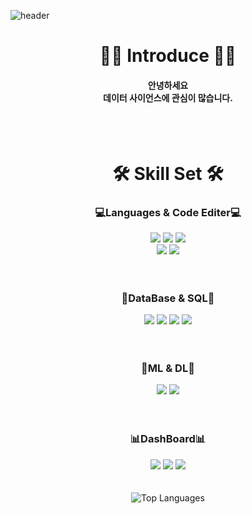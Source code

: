 ![header](https://capsule-render.vercel.app/api?type=venom&color=gradient&height=250&text=Hello%20World!&fontColor=1263CE)

<div align=center>
  <h1>🙋‍♂️ Introduce 🙋‍♂️</h1>
  <h4>
    안녕하세요
    <br>
    데이터 사이언스에 관심이 많습니다.
  </h4>
<br>
<br>
<h1>🛠️ Skill Set 🛠️</h1>
  <h3>
  💻Languages & Code Editer💻
  </h3>
	<img src="https://img.shields.io/badge/python-3776AB?style=flat&logo=python&logoColor=white" />
 	<img src="https://img.shields.io/badge/googlecolab-F9AB00?style=flat&logo=googlecolab&logoColor=white" />
	<img src="https://img.shields.io/badge/jupyter-F37626?style=flat&logo=jupyter&logoColor=white" />
 	<br>
 	<img src="https://img.shields.io/badge/pycharm-32CD32?style=flat&logo=pycharm&logoColor=white" />
  	<img src="https://img.shields.io/badge/visualstudiocode-007ACC?style=flat&logo=visualstudiocode&logoColor=white" />
	<br>
	<br>
	<br>
<h3>
  💾DataBase & SQL💾	
</h3>
	<img src="https://img.shields.io/badge/postgresql-4169E1?style=flat&logo=postgresql&logoColor=white" />
	<img src="https://img.shields.io/badge/mariadb-003545?style=flat&logo=mariadb&logoColor=white" />
	<img src="https://img.shields.io/badge/notion-000000?style=flat&logo=notion&logoColor=white" />
	<img src="https://img.shields.io/badge/googlesheets-34A853?style=flat&logo=googlesheets&logoColor=white" />
	<br>
	<br>
	<br>
<h3>
  🤖ML & DL🤖	
</h3>
	<img src="https://img.shields.io/badge/scikitlearn-F7931E?style=flat&logo=scikitlearn&logoColor=white" />
	<img src="https://img.shields.io/badge/opencv-5C3EE8?style=flat&logo=opencv&logoColor=white" />
	<br>
	<br>
	<br>
<h3>
  📊DashBoard📊	
</h3>
	<img src="https://img.shields.io/badge/streamlit-FF4B4B?style=flat&logo=streamlit&logoColor=white" />
	<img src="https://img.shields.io/badge/plotly-3F4F75?style=flat&logo=plotly&logoColor=white" />
	<img src="https://img.shields.io/badge/tableau-E97627?style=flat&logo=tableau&logoColor=white" />
	<br>
	<br>
	<br>
	<div>
 	<img src="https://github-readme-stats.vercel.app/api/top-langs/?username=OKEunsu&hide_progress=true&theme=transparent&hide_border=true" alt="Top Languages">
	</div>
</div>

